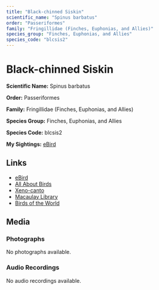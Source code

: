 ```yaml
---
title: "Black-chinned Siskin"
scientific_name: "Spinus barbatus"
order: "Passeriformes"
family: "Fringillidae (Finches, Euphonias, and Allies)"
species_group: "Finches, Euphonias, and Allies"
species_code: "blcsis2"
---
```


# Black-chinned Siskin

**Scientific Name:** Spinus barbatus

**Order:** Passeriformes

**Family:** Fringillidae (Finches, Euphonias, and Allies)

**Species Group:** Finches, Euphonias, and Allies

**Species Code:** blcsis2

**My Sightings:** [eBird](https://ebird.org/lifelist?r=world&time=life&spp=blcsis2)

## Links
* [eBird](https://ebird.org/species/blcsis2) 
* [All About Birds](https://www.allaboutbirds.org/guide/blcsis2) 
* [Xeno-canto](https://www.xeno-canto.org/species/spinus-barbatus) 
* [Macaulay Library](https://search.macaulaylibrary.org/catalog?taxonCode=blcsis2&sort=rating_rank_desc)
* [Birds of the World](https://birdsoftheworld.org/bow/species/blcsis2)

## Media
### Photographs
No photographs available.

### Audio Recordings
No audio recordings available.
